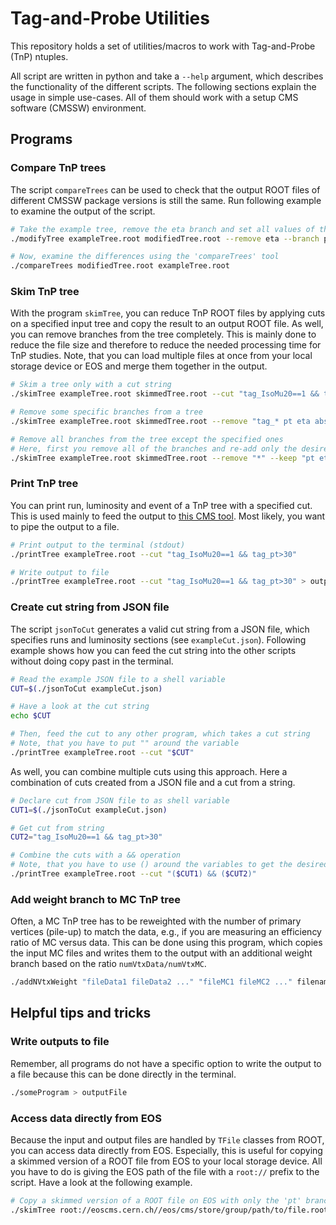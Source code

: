 # Tag-and-Probe Utilities

This repository holds a set of utilities/macros to work with Tag-and-Probe (TnP) ntuples.

All script are written in python and take a `--help` argument, which describes the functionality of the different scripts. The following sections explain the usage in simple use-cases. All of them should work with a setup CMS software (CMSSW) environment.

## Programs

### Compare TnP trees

The script `compareTrees` can be used to check that the output ROOT files of different CMSSW package versions is still the same. Run following example to examine the output of the script.

```bash
# Take the example tree, remove the eta branch and set all values of the pt branch to zero
./modifyTree exampleTree.root modifiedTree.root --remove eta --branch pt

# Now, examine the differences using the 'compareTrees' tool
./compareTrees modifiedTree.root exampleTree.root
```
### Skim TnP tree

With the program `skimTree`, you can reduce TnP ROOT files by applying cuts on a specified input tree and copy the result to an output ROOT file. As well, you can remove branches from the tree completely. This is mainly done to reduce the file size and therefore to reduce the needed processing time for TnP studies. Note, that you can load multiple files at once from your local storage device or EOS and merge them together in the output.

```bash
# Skim a tree only with a cut string
./skimTree exampleTree.root skimmedTree.root --cut "tag_IsoMu20==1 && tag_pt>30"

# Remove some specific branches from a tree
./skimTree exampleTree.root skimmedTree.root --remove "tag_* pt eta abseta"

# Remove all branches from the tree except the specified ones
# Here, first you remove all of the branches and re-add only the desired ones
./skimTree exampleTree.root skimmedTree.root --remove "*" --keep "pt eta"
```

### Print TnP tree

You can print run, luminosity and event of a TnP tree with a specified cut. This is used mainly to feed the output to [this CMS tool](https://twiki.cern.ch/twiki/bin/view/CMSPublic/WorkBookPickEvents). Most likely, you want to pipe the output to a file.

```bash
# Print output to the terminal (stdout)
./printTree exampleTree.root --cut "tag_IsoMu20==1 && tag_pt>30"

# Write output to file
./printTree exampleTree.root --cut "tag_IsoMu20==1 && tag_pt>30" > outputFile
```

### Create cut string from JSON file

The script `jsonToCut` generates a valid cut string from a JSON file, which specifies runs and luminosity sections (see `exampleCut.json`). Following example shows how you can feed the cut string into the other scripts without doing copy past in the terminal.

```bash
# Read the example JSON file to a shell variable
CUT=$(./jsonToCut exampleCut.json)

# Have a look at the cut string
echo $CUT

# Then, feed the cut to any other program, which takes a cut string
# Note, that you have to put "" around the variable
./printTree exampleTree.root --cut "$CUT"
```

As well, you can combine multiple cuts using this approach. Here a combination of cuts created from a JSON file and a cut from a string.

```bash
# Declare cut from JSON file to as shell variable
CUT1=$(./jsonToCut exampleCut.json)

# Get cut from string
CUT2="tag_IsoMu20==1 && tag_pt>30"

# Combine the cuts with a && operation
# Note, that you have to use () around the variables to get the desired logic!
./printTree exampleTree.root --cut "($CUT1) && ($CUT2)"
```

### Add weight branch to MC TnP tree

Often, a MC TnP tree has to be reweighted with the number of primary vertices (pile-up) to match the data, e.g., if you are measuring an efficiency ratio of MC versus data. This can be done using this program, which copies the input MC files and writes them to the output with an additional weight branch based on the ratio `numVtxData/numVtxMC`.

```bash
./addNVtxWeight "fileData1 fileData2 ..." "fileMC1 fileMC2 ..." filenameOutput.root
```

## Helpful tips and tricks

### Write outputs to file

Remember, all programs do not have a specific option to write the output to a file because this can be done directly in the terminal.

```bash
./someProgram > outputFile
```

### Access data directly from EOS

Because the input and output files are handled by `TFile` classes from ROOT, you can access data directly from EOS. Especially, this is useful for copying a skimmed version of a ROOT file from EOS to your local storage device. All you have to do is giving the EOS path of the file with a `root://` prefix to the script. Have a look at the following example.

```bash
# Copy a skimmed version of a ROOT file on EOS with only the 'pt' branch
./skimTree root://eoscms.cern.ch//eos/cms/store/group/path/to/file.root skimmedTree.root --remove "*" --keep "pt"
```
